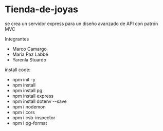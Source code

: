# Tienda-de-joyas
se crea un servidor express para un diseño avanzado de API con patrón MVC


Integrantes 
* Marco Camargo
* María Paz Labbé
* Yarenla Stuardo

install code:
* npm init -y
* npm install
* npm install pg
* npm install express
* npm install dotenv --save
* npm i nodemon
* npm i cors
* npm i csb-inspector
* npm i pg-format
